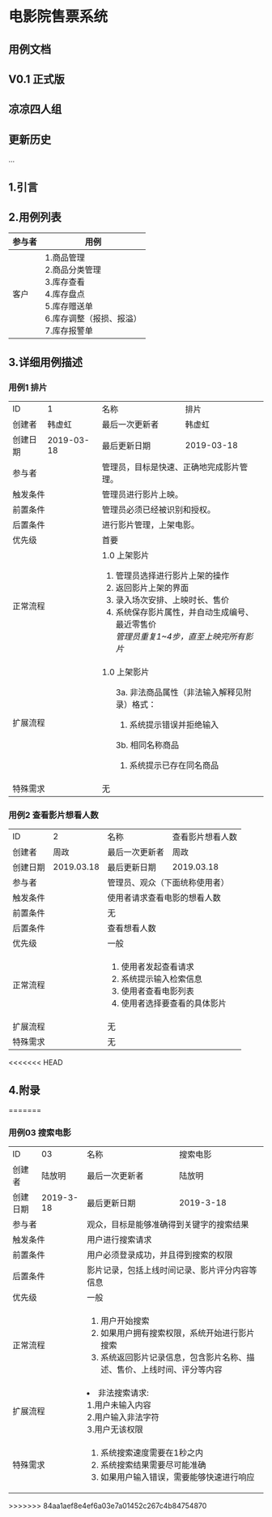# 电影院售票系统

## 用例文档

## V0.1 正式版

## 凉凉四人组

## 更新历史



...

## 1.引言



## 2.用例列表

| 参与者 | 用例                                                         |
| ------ | ------------------------------------------------------------ |
| 客户   | 1.商品管理<br>2.商品分类管理<br>3.库存查看<br>4.库存盘点<br>5.库存赠送单<br>6.库存调整（报损、报溢）<br>7.库存报警单 |

## 3.详细用例描述


<html>
    <!--用例描述模板-->
 <h3>用例1 排片</h3>
<table>
    <tr>
        <td>ID</td>
        <td>1</td>
        <td>名称</td>
        <td>排片</td>
    </tr>
    <tr>
        <td>创建者</td>
        <td>韩虚虹</td>
        <td>最后一次更新者</td>
        <td>韩虚虹</td>
    </tr>
    <tr>
        <td>创建日期</td>
        <td>2019-03-18</td>
        <td>最后更新日期</td>
        <td>2019-03-18</td>
    </tr>
    <tr>
        <td colspan="2">参与者</td>
        <td colspan="2">管理员，目标是快速、正确地完成影片管理。</td>
    </tr>
    <tr>
        <td colspan="2">触发条件</td>
        <td colspan="2">管理员进行影片上映。</td>
    </tr>
    <tr>
        <td colspan="2">前置条件</td>
        <td colspan="2">管理员必须已经被识别和授权。</td>
    </tr>
    <tr>
        <td colspan="2">后置条件</td>
        <td colspan="2">进行影片管理，上架电影。</td>
    </tr>
    <tr>
        <td colspan="2">优先级</td>
        <td colspan="2">首要</td>
    </tr>
    <tr>
        <td colspan="2">正常流程</td>
        <td colspan="2">1.0 上架影片
            <ol>
                <li>管理员选择进行影片上架的操作</li>
                <li>返回影片上架的界面</li>
                <li>录入场次安排、上映时长、售价</li>
                <li>系统保存影片属性，并自动生成编号、最近零售价</li>
                    <i>管理员重复1~4步，直至上映完所有影片</i>
            </ol>
        </td>
    </tr>
    <tr>
        <td colspan="2">扩展流程</td>
        <td colspan="2">1.0 上架影片
            <ol>
                3a. 非法商品属性（非法输入解释见附录）格式：
                   <ol> <li>系统提示错误并拒绝输入</li>
                   </ol>
                </ol>
                <ol>
                    3b. 相同名称商品
                    <ol> <li>系统提示已存在同名商品</li>
            </ol>
        </td>
    </tr>
    <tr>
        <td colspan="2">特殊需求</td>
        <td colspan="2">无</td>
    </tr>
</table>
</html>

<html>
    <!--用例描述模板-->
 <h3>用例2 查看影片想看人数</h3>
<table>
    <tr>
        <td>ID</td>
        <td>2</td>
        <td>名称</td>
        <td>查看影片想看人数</td>
    </tr>
    <tr>
        <td>创建者</td>
        <td>周政</td>
        <td>最后一次更新者</td>
        <td>周政</td>
    </tr>
    <tr>
        <td>创建日期</td>
        <td>2019.03.18</td>
        <td>最后更新日期</td>
        <td>2019.03.18</td>
    </tr>
    <tr>
        <td colspan="2">参与者</td>
        <td colspan="2">管理员、观众（下面统称使用者）</td>
    </tr>
    <tr>
        <td colspan="2">触发条件</td>
        <td colspan="2">使用者请求查看电影的想看人数</td>
    </tr>
    <tr>
        <td colspan="2">前置条件</td>
        <td colspan="2">无</td>
    </tr>
    <tr>
        <td colspan="2">后置条件</td>
        <td colspan="2">查看想看人数</td>
    </tr>
    <tr>
        <td colspan="2">优先级</td>
        <td colspan="2">一般</td>
    </tr>
    <tr>
        <td colspan="2">正常流程</td>
        <td colspan="2">
            <ol>
                <li>使用者发起查看请求</li>
                <li>系统提示输入检索信息</li>
                <li>使用者查看电影列表</li>
				<li>使用者选择要查看的具体影片</li>
            </ol>
        </td>
    </tr>
    <tr>
        <td colspan="2">扩展流程</td>
        <td colspan="2">无</td>
    </tr>
    <tr>
        <td colspan="2">特殊需求</td>
        <td colspan="2">无</td>
    </tr>
</table>
</html>


<<<<<<< HEAD
## 4.附录
=======

<html>

 <h3>用例03 搜索电影</h3>
<table>
    <tr>
        <td>ID</td>
        <td>03</td>
        <td>名称</td>
        <td>搜索电影</td>
    </tr>
    <tr>
        <td>创建者</td>
        <td>陆放明</td>
        <td>最后一次更新者</td>
        <td>陆放明</td>
    </tr>
    <tr>
        <td>创建日期</td>
        <td>2019-3-18</td>
        <td>最后更新日期</td>
        <td>2019-3-18</td>
    </tr>
    <tr>
        <td colspan="2">参与者</td>
        <td colspan="2">观众，目标是能够准确得到关键字的搜索结果</td>
    </tr>
    <tr>
        <td colspan="2">触发条件</td>
        <td colspan="2">用户进行搜索请求</td>
    </tr>
    <tr>
        <td colspan="2">前置条件</td>
        <td colspan="2">用户必须登录成功，并且得到搜索的权限</td>
    </tr>
    <tr>
        <td colspan="2">后置条件</td>
        <td colspan="2">影片记录，包括上线时间记录、影片评分内容等信息</td>
    </tr>
    <tr>
        <td colspan="2">优先级</td>
        <td colspan="2">一般</td>
    </tr>
    <tr>
        <td colspan="2">正常流程</td>
        <td colspan="2">
            <ol>
                <li>用户开始搜索</li>
                <li>如果用户拥有搜索权限，系统开始进行影片搜索</li>
                <li>系统返回影片记录信息，包含影片名称、描述、售价、上线时间、评分等内容</li>
            </ol>
        </td>
    </tr>
    <tr>
        <td colspan="2">扩展流程</td>
        <td colspan="2">
            <li>非法搜索请求:<br>
            1.用户未输入内容<br>
            2.用户输入非法字符<br>
            3.用户无该权限
            </li>
        </td>
    </tr>
    <tr>
        <td colspan="2">特殊需求</td>
        <td colspan="2">
        <ol>
            <li>系统搜索速度需要在1秒之内</li>
            <li>系统搜索结果需要尽可能准确</li>
            <li>如果用户输入错误，需要能够快速进行响应
            </li>
            </ol>
        </td>
</tr>
</table>

</html>
>>>>>>> 84aa1aef8e4ef6a03e7a01452c267c4b84754870
